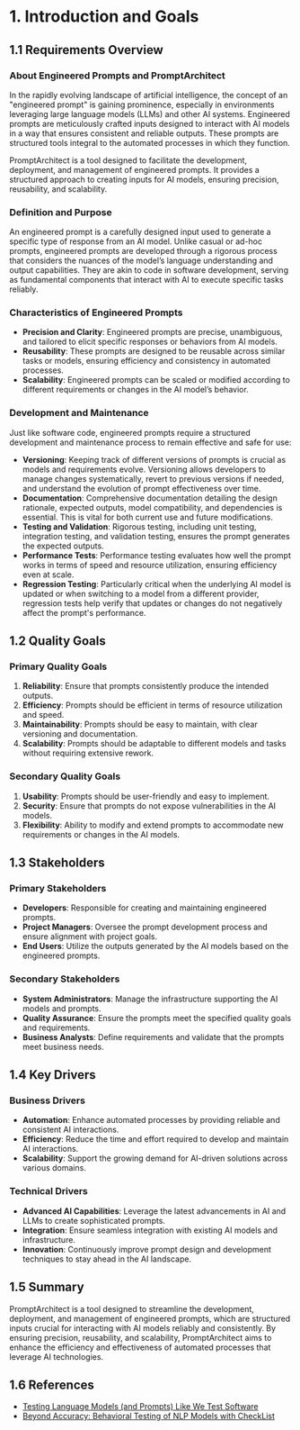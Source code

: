 # 1. Introduction and Goals

## 1.1 Requirements Overview

### About Engineered Prompts and PromptArchitect

In the rapidly evolving landscape of artificial intelligence, the concept of an "engineered prompt" is gaining prominence, especially in environments leveraging large language models (LLMs) and other AI systems. Engineered prompts are meticulously crafted inputs designed to interact with AI models in a way that ensures consistent and reliable outputs. These prompts are structured tools integral to the automated processes in which they function.

PromptArchitect is a tool designed to facilitate the development, deployment, and management of engineered prompts. It provides a structured approach to creating inputs for AI models, ensuring precision, reusability, and scalability.

### Definition and Purpose

An engineered prompt is a carefully designed input used to generate a specific type of response from an AI model. Unlike casual or ad-hoc prompts, engineered prompts are developed through a rigorous process that considers the nuances of the model’s language understanding and output capabilities. They are akin to code in software development, serving as fundamental components that interact with AI to execute specific tasks reliably.

### Characteristics of Engineered Prompts

- **Precision and Clarity**: Engineered prompts are precise, unambiguous, and tailored to elicit specific responses or behaviors from AI models.
- **Reusability**: These prompts are designed to be reusable across similar tasks or models, ensuring efficiency and consistency in automated processes.
- **Scalability**: Engineered prompts can be scaled or modified according to different requirements or changes in the AI model’s behavior.

### Development and Maintenance

Just like software code, engineered prompts require a structured development and maintenance process to remain effective and safe for use:

- **Versioning**: Keeping track of different versions of prompts is crucial as models and requirements evolve. Versioning allows developers to manage changes systematically, revert to previous versions if needed, and understand the evolution of prompt effectiveness over time.
- **Documentation**: Comprehensive documentation detailing the design rationale, expected outputs, model compatibility, and dependencies is essential. This is vital for both current use and future modifications.
- **Testing and Validation**: Rigorous testing, including unit testing, integration testing, and validation testing, ensures the prompt generates the expected outputs.
- **Performance Tests**: Performance testing evaluates how well the prompt works in terms of speed and resource utilization, ensuring efficiency even at scale.
- **Regression Testing**: Particularly critical when the underlying AI model is updated or when switching to a model from a different provider, regression tests help verify that updates or changes do not negatively affect the prompt's performance.

## 1.2 Quality Goals

### Primary Quality Goals

1. **Reliability**: Ensure that prompts consistently produce the intended outputs.
2. **Efficiency**: Prompts should be efficient in terms of resource utilization and speed.
3. **Maintainability**: Prompts should be easy to maintain, with clear versioning and documentation.
4. **Scalability**: Prompts should be adaptable to different models and tasks without requiring extensive rework.

### Secondary Quality Goals

1. **Usability**: Prompts should be user-friendly and easy to implement.
2. **Security**: Ensure that prompts do not expose vulnerabilities in the AI models.
3. **Flexibility**: Ability to modify and extend prompts to accommodate new requirements or changes in the AI models.

## 1.3 Stakeholders

### Primary Stakeholders

- **Developers**: Responsible for creating and maintaining engineered prompts.
- **Project Managers**: Oversee the prompt development process and ensure alignment with project goals.
- **End Users**: Utilize the outputs generated by the AI models based on the engineered prompts.

### Secondary Stakeholders

- **System Administrators**: Manage the infrastructure supporting the AI models and prompts.
- **Quality Assurance**: Ensure the prompts meet the specified quality goals and requirements.
- **Business Analysts**: Define requirements and validate that the prompts meet business needs.

## 1.4 Key Drivers

### Business Drivers

- **Automation**: Enhance automated processes by providing reliable and consistent AI interactions.
- **Efficiency**: Reduce the time and effort required to develop and maintain AI interactions.
- **Scalability**: Support the growing demand for AI-driven solutions across various domains.

### Technical Drivers

- **Advanced AI Capabilities**: Leverage the latest advancements in AI and LLMs to create sophisticated prompts.
- **Integration**: Ensure seamless integration with existing AI models and infrastructure.
- **Innovation**: Continuously improve prompt design and development techniques to stay ahead in the AI landscape.

## 1.5 Summary

PromptArchitect is a tool designed to streamline the development, deployment, and management of engineered prompts, which are structured inputs crucial for interacting with AI models reliably and consistently. By ensuring precision, reusability, and scalability, PromptArchitect aims to enhance the efficiency and effectiveness of automated processes that leverage AI technologies.

## 1.6 References

- [Testing Language Models (and Prompts) Like We Test Software](https://towardsdatascience.com/testing-large-language-models-like-we-test-software-92745d28a359)
- [Beyond Accuracy: Behavioral Testing of NLP Models with CheckList](https://homes.cs.washington.edu/~marcotcr/acl20_checklist.pdf)
